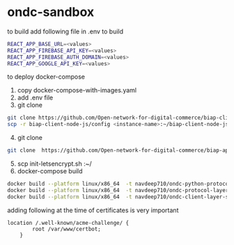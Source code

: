 # ondc-sandbox

to build
add following file in .env to build
```bash
REACT_APP_BASE_URL=<values>
REACT_APP_FIREBASE_API_KEY=<values>
REACT_APP_FIREBASE_AUTH_DOMAIN=<values>
REACT_APP_GOOGLE_API_KEY=<values>
```

to deploy docker-compose

1) copy docker-compose-with-images.yaml
2) add .env file
3) git clone
```bash
git clone https://github.com/Open-network-for-digital-commerce/biap-client-node-js.git
scp -r biap-client-node-js/config <instance-name>:~/biap-client-node-js/
```
4) git clone
```bash
git clone  https://github.com/Open-network-for-digital-commerce/biap-app-ui-front.git
```
5) scp init-letsencrypt.sh <instance-name>:~/   
6) docker-compose build


```bash
docker build --platform linux/x86_64  -t navdeep710/ondc-python-protocol-layer:v2 . && docker push navdeep710/ondc-python-protocol-layer:v2
docker build --platform linux/x86_64  -t navdeep710/ondc-protocol-layer-server:v3 . && docker push navdeep710/ondc-protocol-layer-server:v3
docker build --platform linux/x86_64  -t navdeep710/ondc-client-layer-server:v3 . && docker push navdeep710/ondc-client-layer-server:v3

```

adding following at the time of certificates is very important

```nginx configuration
location /.well-known/acme-challenge/ {
        root /var/www/certbot;
    }
```